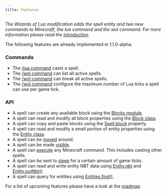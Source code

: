 ```yaml
---
title: Features
---
```

*The Wizards of Lua modification adds the spell entity and two new commands to Minecraft,
the lua command and the wol command.
For more information please read the [introduction](/introduction).*

The following features are already implemented in 1.1.0-alpha:

### Commands
* The [/lua command](/lua-command) casts a spell.
* The [/wol command](/wol-command) can list all active spells.
* The [/wol command](/wol-command) can break all active spells.
* The [/wol command](/wol-command) configure the maximum number of Lua ticks a spell can use per game tick.

### API
* A spell can create any available block using the [Blocks module](/modules/Blocks/).
* A spell can read and modify all block properties using the [Block class](/modules/Block/).
* A spell can copy and paste blocks using the [Spell.block](/modules/Spell/#block) property.
* A spell can read and modify a small portion of entity properties using the [Entity class](/modules/Entity/).
* A spell can be [moved](/modules/Entity/#move) around.
* A spell can be made [visible](/modules/Spell/#visible).
* A spell can [execute](/modules/Spell/#execute) any Minecraft command. This includes casting other spells.
* A spell can be sent to [sleep](/modules/Runtime/#sleep) for a certain amount of game ticks.
* A spell can read and write entity NBT data using [Entity.nbt](/modules/Entity/#nbt) and [Entity.putNbt()](/modules/Entity/#putNbt)
* A spell can query for entities using [Entities.find()](/modules/Entities/#find).

For a list of upcoming features please have a look at the [roadmap](/roadmap).
